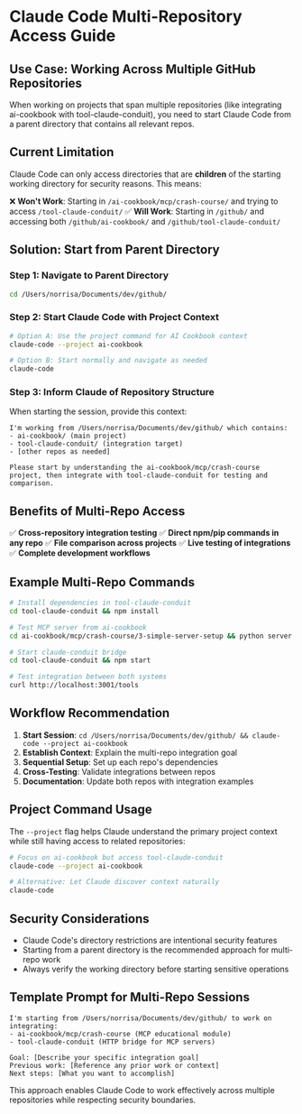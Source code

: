 # Claude Code Multi-Repository Access Guide

## Use Case: Working Across Multiple GitHub Repositories

When working on projects that span multiple repositories (like integrating ai-cookbook with tool-claude-conduit), you need to start Claude Code from a parent directory that contains all relevant repos.

## Current Limitation

Claude Code can only access directories that are **children** of the starting working directory for security reasons. This means:

❌ **Won't Work**: Starting in `/ai-cookbook/mcp/crash-course/` and trying to access `/tool-claude-conduit/`
✅ **Will Work**: Starting in `/github/` and accessing both `/github/ai-cookbook/` and `/github/tool-claude-conduit/`

## Solution: Start from Parent Directory

### Step 1: Navigate to Parent Directory
```bash
cd /Users/norrisa/Documents/dev/github/
```

### Step 2: Start Claude Code with Project Context
```bash
# Option A: Use the project command for AI Cookbook context
claude-code --project ai-cookbook

# Option B: Start normally and navigate as needed
claude-code
```

### Step 3: Inform Claude of Repository Structure
When starting the session, provide this context:

```
I'm working from /Users/norrisa/Documents/dev/github/ which contains:
- ai-cookbook/ (main project)
- tool-claude-conduit/ (integration target)
- [other repos as needed]

Please start by understanding the ai-cookbook/mcp/crash-course project, then integrate with tool-claude-conduit for testing and comparison.
```

## Benefits of Multi-Repo Access

✅ **Cross-repository integration testing**
✅ **Direct npm/pip commands in any repo**
✅ **File comparison across projects**
✅ **Live testing of integrations**
✅ **Complete development workflows**

## Example Multi-Repo Commands

```bash
# Install dependencies in tool-claude-conduit
cd tool-claude-conduit && npm install

# Test MCP server from ai-cookbook
cd ai-cookbook/mcp/crash-course/3-simple-server-setup && python server.py

# Start claude-conduit bridge
cd tool-claude-conduit && npm start

# Test integration between both systems
curl http://localhost:3001/tools
```

## Workflow Recommendation

1. **Start Session**: `cd /Users/norrisa/Documents/dev/github/ && claude-code --project ai-cookbook`
2. **Establish Context**: Explain the multi-repo integration goal
3. **Sequential Setup**: Set up each repo's dependencies
4. **Cross-Testing**: Validate integrations between repos
5. **Documentation**: Update both repos with integration examples

## Project Command Usage

The `--project` flag helps Claude understand the primary project context while still having access to related repositories:

```bash
# Focus on ai-cookbook but access tool-claude-conduit
claude-code --project ai-cookbook

# Alternative: Let Claude discover context naturally
claude-code
```

## Security Considerations

- Claude Code's directory restrictions are intentional security features
- Starting from a parent directory is the recommended approach for multi-repo work
- Always verify the working directory before starting sensitive operations

## Template Prompt for Multi-Repo Sessions

```
I'm starting from /Users/norrisa/Documents/dev/github/ to work on integrating:
- ai-cookbook/mcp/crash-course (MCP educational module)
- tool-claude-conduit (HTTP bridge for MCP servers)

Goal: [Describe your specific integration goal]
Previous work: [Reference any prior work or context]
Next steps: [What you want to accomplish]
```

This approach enables Claude Code to work effectively across multiple repositories while respecting security boundaries.